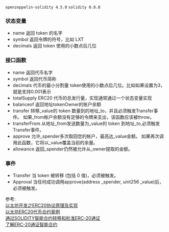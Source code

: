 `openzeppelin-solidity 4.5.0`
`solidity 0.8.0`



### 状态变量
* name 返回 token 的名字
* symbol 返回令牌的符号，比如 LXT 
* decimals 返回 token 使用的小数点后几位
### 接口函数
* name 返回代币名字
* symbol 返回代币简称
* decimals 代币的最小分割量 token使用的小数点后几位。比如如果设置为3，就是支持0.001表示
* totalSupply ERC20 代币的总发行量，实现通常通过一个状态变量实现 
* balanceof 返回地址tokenOwner的账户余额 
* transfer 转移_value的 token 数量到的地址_to，并且必须触发Transfer事件。 如果_from帐户余额没有足够的令牌来支出，该函数应该被throw。 
* transferFrom 从地址_from发送数量为_value的 token 到地址_to,必须触发Transfer事件。 
* approve 允许_spender多次取回您的帐户，最高达_value金额。 如果再次调用此函数，它将以_value覆盖当前的余量。 
* allowance 返回_spender仍然被允许从_owner提取的金额。
### 事件
* Transfer 当 token 被转移 (包括 0 值)，必须被触发。 
* Approval 当任何成功调用approve(address _spender, uint256 _value)后，必须被触发。



参考:   
[以太坊开发之ERC20协议原理及实现](https://www.dazhuanlan.com/xiaodonging/topics/1229584)    
[以太坊ERC20代币合约案例 ](https://www.cnblogs.com/jameszou/p/10131443.html)    
[通过SOLIDITY智能合约转移和批准ERC-20通证](https://ethereum.org/zh/developers/tutorials/transfers-and-approval-of-erc-20-tokens-from-a-solidity-smart-contract/)   
[了解ERC-20通证智能合约](https://ethereum.org/zh/developers/tutorials/understand-the-erc-20-token-smart-contract/)